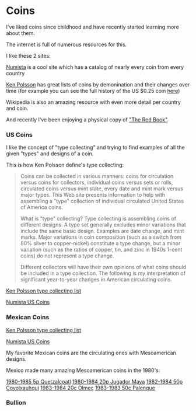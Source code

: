 # Coins

I've liked coins since childhood and have recently started learning more about them.

The internet is full of numerous resources for this.

I like these 2 sites:

[Numista](https://en.numista.com/) is a cool site which has a catalog of nearly every coin from every country

[Ken Polsson](http://kpolsson.com/coins/) has great lists of coins by demonination and their changes over time (for example you can see the full history of the US $0.25 coin [here](http://kpolsson.com/coins/usa/usa25c.htm))

Wikipedia is also an amazing resource with even more detail per country and coin.

And recently I've been enjoying a physical copy of ["The Red Book"](https://en.wikipedia.org/wiki/A_Guide_Book_of_United_States_Coins).


### US Coins

I like the concept of "type collecting" and trying to find examples of all the given "types" and designs of a coin.

This is how Ken Polsson define's type collecting:

> Coins can be collected in various manners: coins for circulation versus coins for collectors, individual coins versus sets or rolls, circulated coins versus mint state, every date and mint mark versus major types. This Web site presents information to help with assembling a "type" collection of individual circulated United States of America coins.
>
> What is "type" collecting? Type collecting is assembling coins of different designs. A type set generally excludes minor variations that include the same basic design. Examples are date change, and mint marks. Major variations in coin composition (such as a switch from 80% silver to copper-nickel) constitute a type change, but a minor variation (such as the ratios of copper, tin, and zinc in 1940s 1-cent coins) do not represent a type change.
>
> Different collectors will have their own opinions of what coins should be included in a type collection. The following is my interpretation of significant year-to-year changes in American circulating coins.

[Ken Polsson type collecting list](http://kpolsson.com/coins/usa/)

[Numista US Coins](https://en.numista.com/catalogue/etats-unis-1.html)


### Mexican Coins

[Ken Polsson type collecting list](http://kpolsson.com/coins/mexico/)

[Numista US Coins](https://en.numista.com/catalogue/mexico-3.html#c_mexique150)

My favorite Mexican coins are the circulating ones with Mesoamerican designs.

Mexico made many amazing Mesoamerican coins in the 1980's:

[1980-1985 5p Quetzalcoatl](https://en.numista.com/catalogue/pieces818.html)
[1980-1984 20p Jugador Maya](https://en.numista.com/catalogue/pieces987.html)
[1982-1984 50p Coyolxauhqui](https://en.numista.com/catalogue/pieces2580.html)
[1983-1984 20c Olmec](https://en.numista.com/catalogue/pieces1040.html)
[1983-1983 50c Palenque](https://en.numista.com/catalogue/pieces3906.html)




### Bullion
